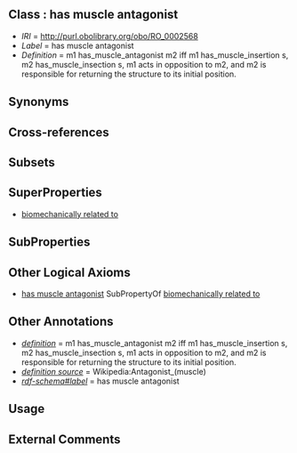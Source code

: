 
## Class : has muscle antagonist

 * *IRI* = http://purl.obolibrary.org/obo/RO_0002568
 * *Label* = has muscle antagonist
 * *Definition* = m1 has_muscle_antagonist m2 iff m1 has_muscle_insertion s, m2 has_muscle_insection s, m1 acts in opposition to m2, and m2 is responsible for returning the structure to its initial position.

## Synonyms


## Cross-references


## Subsets


## SuperProperties

 * [biomechanically related to](../../RO/67/RO_0002567.md)

## SubProperties


## Other Logical Axioms

 * [has muscle antagonist](../../RO/68/RO_0002568.md) SubPropertyOf [biomechanically related to](../../RO/67/RO_0002567.md)

## Other Annotations

 * *[definition](../../IAO/15/IAO_0000115.md)* = m1 has_muscle_antagonist m2 iff m1 has_muscle_insertion s, m2 has_muscle_insection s, m1 acts in opposition to m2, and m2 is responsible for returning the structure to its initial position.
 * *[definition source](../../IAO/19/IAO_0000119.md)* = Wikipedia:Antagonist_(muscle)
 * *[rdf-schema#label](../../el/rdf-schema#label.md)* = has muscle antagonist

## Usage


## External Comments

